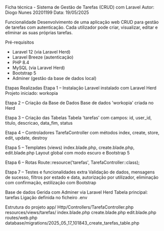 Ficha técnica - Sistema de Gestão de Tarefas (CRUD) com Laravel 
Autor: Diogo Nunes 20201199
Data: 19/05/2025

Funcionalidade 
Desenvolvimento de uma aplicação web CRUD para gestão de tarefas com autenticação. Cada utilizador pode criar, visualizar, editar e eliminar as suas próprias tarefas.

Pré-requisitos 
- Laravel 12 (via Laravel Herd)
- Laravel Breeze (autenticação)
- PHP 8.4
- MySQL (via Laravel Herd)
- Bootstrap 5
- Adminer (gestão da base de dados local)

Etapas Realizadas
Etapa 1 – Instalação
Laravel instalado com Laravel Herd
Projeto iniciado: workopia

Etapa 2 – Criação da Base de Dados
Base de dados 'workopia' criada no Herd

Etapa 3 – Criação das Tabelas
Tabela 'tarefas' com campos: id, user_id, titulo, descricao, data_fim, status

Etapa 4 – Controladores
TarefaController com métodos index, create, store, edit, update, destroy

Etapa 5 – Templates (views)
index.blade.php, create.blade.php, edit.blade.php
Layout global com modo escuro e Bootstrap 5

Etapa 6 – Rotas
Route::resource('tarefas', TarefaController::class);

Etapa 7 – Testes e funcionalidades extra
Validação de dados, mensagens de sucesso, filtros por estado e data,
autorização por utilizador, eliminação com confirmação, estilização com Bootstrap

Base de dados
Gerida com Adminer via Laravel Herd
Tabela principal: tarefas
Ligação definida no ficheiro .env

Estrutura do projeto
app/
  Http/Controllers/TarefaController.php
resources/views/tarefas/
  index.blade.php
  create.blade.php
  edit.blade.php
routes/web.php
database/migrations/2025_05_17_101843_create_tarefas_table.php

